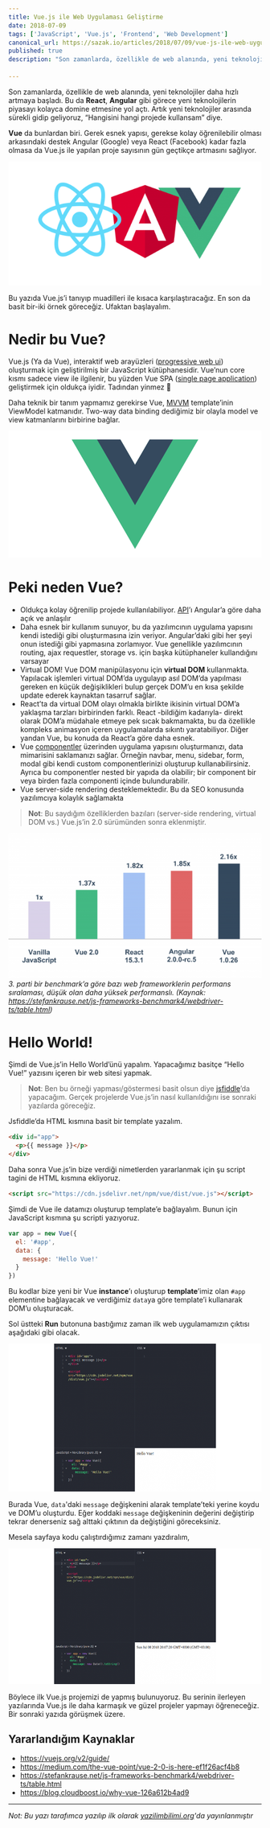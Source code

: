 ```yaml
---
title: Vue.js ile Web Uygulaması Geliştirme
date: 2018-07-09
tags: ['JavaScript', 'Vue.js', 'Frontend', 'Web Development']
canonical_url: https://sazak.io/articles/2018/07/09/vue-js-ile-web-uygulamasi-gelistirme
published: true
description: "Son zamanlarda, özellikle de web alanında, yeni teknolojiler daha hızlı artmaya başladı. Bu da React, Angular gibi görece yeni teknolojilerin piyasayı kolayca domine etmesine yol açtı. Artık yeni teknolojiler arasında sürekli gidip geliyoruz, \"Hangisini hangi projede kullansam\" diye."

---
```


Son zamanlarda, özellikle de web alanında, yeni teknolojiler daha hızlı artmaya başladı. Bu da **React**, **Angular** gibi görece yeni teknolojilerin piyasayı kolayca domine etmesine yol açtı. Artık yeni teknolojiler arasında sürekli gidip geliyoruz, “Hangisini hangi projede kullansam” diye.

**Vue** da bunlardan biri. Gerek esnek yapısı, gerekse kolay öğrenilebilir olması arkasındaki destek Angular (Google) veya React (Facebook) kadar fazla olmasa da Vue.js ile yapılan proje sayısının gün geçtikçe artmasını sağlıyor.

![React, Angular and Vue](./images/vue_angular_react_logo-640x313.png)

Bu yazıda Vue.js’i tanıyıp muadilleri ile kısaca karşılaştıracağız. En son da basit bir-iki örnek göreceğiz. Ufaktan başlayalım.

# Nedir bu Vue?

Vue.js (Ya da Vue), interaktif web arayüzleri ([progressive web ui](https://en.wikipedia.org/wiki/Progressive_Web_Apps)) oluşturmak için geliştirilmiş bir JavaScript kütüphanesidir. Vue’nun core kısmı sadece view ile ilgilenir, bu yüzden Vue SPA ([single page application](https://en.wikipedia.org/wiki/Single-page_application)) geliştirmek için oldukça iyidir. Tadından yinmez 🙂

Daha teknik bir tanım yapmamız gerekirse Vue, [MVVM](https://en.wikipedia.org/wiki/Model%E2%80%93view%E2%80%93viewmodel) template’inin ViewModel katmanıdır. Two-way data binding dediğimiz bir olayla model ve view katmanlarını birbirine bağlar.

![Vue logo](./images/vue_logo.png)

# Peki neden Vue?


* Oldukça kolay öğrenilip projede kullanılabiliyor. [API](https://vuejs.org/v2/api/)’ı Angular’a göre daha açık ve anlaşılır
* Daha esnek bir kullanım sunuyor, bu da yazılımcının uygulama yapısını kendi istediği gibi oluşturmasına izin veriyor. Angular’daki gibi her şeyi onun istediği gibi yapmasına zorlamıyor. Vue genellikle yazılımcının routing, ajax requestler, storage vs. için başka kütüphaneler kullandığını varsayar
* Virtual DOM! Vue DOM manipülasyonu için **virtual DOM** kullanmakta. Yapılacak işlemleri virtual DOM’da uygulayıp asıl DOM’da yapılması gereken en küçük değişiklikleri bulup gerçek DOM’u en kısa şekilde update ederek kaynaktan tasarruf sağlar.
* React’ta da virtual DOM olayı olmakla birlikte ikisinin virtual DOM’a yaklaşma tarzları birbirinden farklı. React -bildiğim kadarıyla- direkt olarak DOM’a müdahale etmeye pek sıcak bakmamakta, bu da özellikle kompleks animasyon içeren uygulamalarda sıkıntı yaratabiliyor. Diğer yandan Vue, bu konuda da React’a göre daha esnek.
* Vue [componentler](https://vuejs.org/v2/guide/components.html) üzerinden uygulama yapısını oluşturmanızı, data mimarisini saklamanızı sağlar. Örneğin navbar, menu, sidebar, form, modal gibi kendi custom componentlerinizi oluşturup kullanabilirsiniz. Ayrıca bu componentler nested bir yapıda da olabilir; bir component bir veya birden fazla componenti içinde bulundurabilir.
* Vue server-side rendering desteklemektedir. Bu da SEO konusunda yazılımcıya kolaylık sağlamakta

> **Not**: Bu saydığım özelliklerden bazıları (server-side rendering, virtual DOM vs.) Vue.js’in
> 2.0 sürümünden sonra eklenmiştir.

![3. parti bir benchmark’a göre bazı web frameworklerin performans sıralaması, düşük olan daha yüksek performanslı](./images/vue_benchmark-640x366.png)
*3. parti bir benchmark’a göre bazı web frameworklerin performans sıralaması, düşük olan daha yüksek performanslı. (Kaynak: https://stefankrause.net/js-frameworks-benchmark4/webdriver-ts/table.html)*

# Hello World!

Şimdi de Vue.js’in Hello World’ünü yapalım. Yapacağımız basitçe “Hello Vue!” yazısını içeren bir web sitesi yapmak. 

> **Not**: Ben bu örneği yapması/göstermesi basit olsun diye [jsfiddle](https://jsfiddle.net/)’da yapacağım. Gerçek
> projelerde Vue.js’in nasıl kullanıldığını ise sonraki yazılarda göreceğiz.

Jsfiddle’da HTML kısmına basit bir template yazalım.

```html
<div id="app">
  <p>{{ message }}</p>
</div>
```

Daha sonra Vue.js’in bize verdiği nimetlerden yararlanmak için şu script tagini de HTML kısmına ekliyoruz.

```html
<script src="https://cdn.jsdelivr.net/npm/vue/dist/vue.js"></script>
```

Şimdi de Vue ile datamızı oluşturup template’e bağlayalım. Bunun için JavaScript  kısmına şu scripti yazıyoruz.

```js
var app = new Vue({
  el: '#app',
  data: {
    message: 'Hello Vue!'
  }
})
```

Bu kodlar bize yeni bir Vue **instance**’ı oluşturup **template**’imiz olan `#app` elementine bağlayacak ve verdiğimiz `data`ya göre template’i kullanarak DOM’u oluşturacak.

Sol üstteki **Run** butonuna bastığımız zaman ilk web uygulamamızın çıktısı aşağıdaki gibi olacak.

![Uygulama çıktısı 1](./images/2_vue101_ss1-640x583.png)

Burada Vue, `data`'daki `message` değişkenini alarak template’teki yerine koydu ve DOM’u oluşturdu. Eğer koddaki `message` değişkeninin değerini değiştirip tekrar denerseniz sağ alttaki çıktının da değiştiğini göreceksiniz.

Mesela sayfaya kodu çalıştırdığımız zamanı yazdıralım,

![Uygulama çıktısı 2](./images/2_vue101_ss2-640x535.png)

Böylece ilk Vue.js projemizi de yapmış bulunuyoruz. Bu serinin ilerleyen yazılarında Vue.js ile daha karmaşık ve güzel projeler yapmayı öğreneceğiz. Bir sonraki yazıda görüşmek üzere.

## Yararlandığım Kaynaklar

* https://vuejs.org/v2/guide/
* https://medium.com/the-vue-point/vue-2-0-is-here-ef1f26acf4b8
* https://stefankrause.net/js-frameworks-benchmark4/webdriver-ts/table.html
* https://blog.cloudboost.io/why-vue-126a612b4ad9

---
*Not: Bu yazı tarafımca yazılıp ilk olarak [yazilimbilimi.org](http://yazilimbilimi.org)'da yayınlanmıştır*